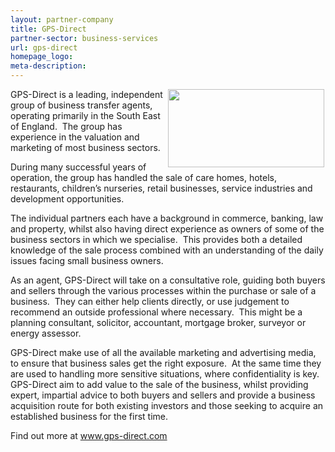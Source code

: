 ```yaml
---
layout: partner-company
title: GPS-Direct
partner-sector: business-services
url: gps-direct
homepage_logo:
meta-description:
---
```


<p><img alt="" src="//images-investessex.firebaseapp.com/uploads/partners/Resized_New_GPS_Logo.jpg" style="float:right; height:125px; margin-left:2px; margin-right:2px; width:250px" />GPS-Direct is a leading, independent group of business transfer agents, operating primarily in the South East of England.&nbsp; The group has experience in the valuation and marketing of most business sectors.</p><p>During many successful years of operation, the group has handled the sale of care homes, hotels, restaurants, children&rsquo;s nurseries, retail businesses, service industries and development opportunities.&nbsp;</p><p>The individual partners each have a background in commerce, banking, law and property, whilst also having direct experience as owners of some of the business sectors in which we specialise.&nbsp; This provides both a detailed knowledge of the sale process combined with an understanding of the daily issues facing small business owners.</p><p>As an agent, GPS-Direct will take on a consultative role, guiding both buyers and sellers through the various processes within the purchase or sale of a business.&nbsp; They can either help clients directly, or use judgement to recommend an outside professional where necessary.&nbsp; This might be a planning consultant, solicitor, accountant, mortgage broker, surveyor or energy assessor.</p><p>GPS-Direct make use of all the available marketing and advertising media, to ensure that business sales get the right exposure.&nbsp; At the same time they are used to handling more sensitive situations, where confidentiality is key.&nbsp;<br />GPS-Direct aim to add value to the sale of the business, whilst providing expert, impartial advice to both buyers and sellers and provide a business acquisition route for both existing investors and those seeking to acquire an established business for the first time.&nbsp;</p><p>Find out more at <a href="http://www.gps-direct.com" target="_blank">www.gps-direct.com</a></p>

